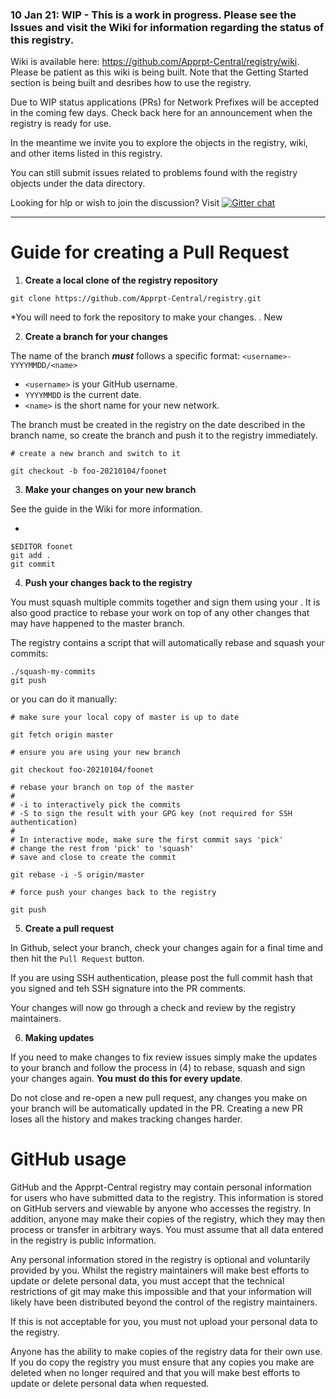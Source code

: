 ### 10 Jan 21: WIP - This is a work in progress.  Please see the Issues and visit the Wiki for information regarding the status of this registry.

Wiki is available here:  https://github.com/Apprpt-Central/registry/wiki.  Please be patient as this wiki is being built.  Note that the Getting Started section is being built and desribes how to use the registry.

Due to WIP status applications (PRs) for Network Prefixes will be accepted in the coming few days.  Check back here for an announcement when 
the registry is ready for use.

In the meantime we invite you to explore the objects in the registry, wiki, and other items listed in this registry. 

You can still submit issues related to problems found with the registry objects under the data directory.  

Looking for hlp or wish to join the discussion?  Visit [![Gitter chat](https://badges.gitter.im/Apprpt-Central/registry.png)](https://gitter.im/Apprpt-Central/registry)

---

# Guide for creating a Pull Request

1.  **Create a local clone of the registry repository**

```
git clone https://github.com/Apprpt-Central/registry.git
```

*You will need to fork the repository to make your changes. .  New 

2. **Create a branch for your changes**

The name of the branch ***must*** follows a specific format:
`<username>-YYYYMMDD/<name>`
  - `<username>` is your GitHub username.
  - `YYYYMMDD` is the current date.
  - `<name>` is  the short name for your new network.

The branch must be created in the registry on the date described in the branch name, so create the branch and push it to the registry immediately.

```
# create a new branch and switch to it
   
git checkout -b foo-20210104/foonet
```

3. **Make your changes on your new branch**

See the <insert wiki link here> guide in the Wiki for more information.

 - 

```
$EDITOR foonet
git add .
git commit
```

4.  **Push your changes back to the registry**

You must squash multiple commits together and sign them using your <insert auth method type and link for info>.
It is also good practice to rebase your work on top of any other changes that may have happened to the master branch.

The registry contains a script that will automatically rebase and squash your commits:

```
./squash-my-commits
git push
```

or you can do it manually:

```
# make sure your local copy of master is up to date

git fetch origin master

# ensure you are using your new branch

git checkout foo-20210104/foonet

# rebase your branch on top of the master
#
# -i to interactively pick the commits
# -S to sign the result with your GPG key (not required for SSH authentication)
#
# In interactive mode, make sure the first commit says 'pick'
# change the rest from 'pick' to 'squash'
# save and close to create the commit

git rebase -i -S origin/master

# force push your changes back to the registry

git push
```

5. **Create a pull request**

In Github, select your branch, check your changes again for a final time and then hit the `Pull Request` button.

If you are using SSH authentication, please post the full commit hash that you signed and teh SSH signature into the PR comments.

Your changes will now go through a check and review by the registry maintainers.

6.  **Making updates**

If you need to make changes to fix review issues simply make the updates to your branch and follow the process in (4) to rebase, squash and sign your changes again.  **You must do this for every update**.

Do not close and re-open a new pull request, any changes you make on your branch will be automatically updated in the PR. Creating a new PR loses all the history and makes tracking changes harder.

# GitHub usage

GitHub and the Apprpt-Central registry may contain personal information for users who have submitted data to the registry.  This information is stored on GitHub servers and viewable by anyone who accesses the registry.   In addition, anyone may make their copies of the registry, which they may then process or transfer in arbitrary ways.  You must assume that all data entered in the registry is public information.

Any personal information stored in the registry is optional and voluntarily provided by you.  Whilst the registry maintainers will make best efforts to update or delete personal data, you must accept that the technical restrictions of git may make this impossible and that your information will likely have been distributed beyond the control of the registry maintainers.

If this is not acceptable for you, you must not upload your personal data to the registry.

Anyone has the ability to make copies of the registry data for their own use.  If you do copy the registry you must ensure that any copies you make are deleted when no longer required and that you will make best efforts to update or delete personal data when requested.

